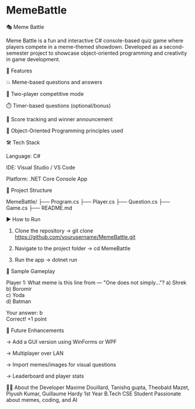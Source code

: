 # MemeBattle

🎭 Meme Battle

Meme Battle is a fun and interactive C# console-based quiz game where players compete in a meme-themed showdown. Developed as a second-semester project to showcase object-oriented programming and creativity in game development.


📌 Features

💥 Meme-based questions and answers

👥 Two-player competitive mode

⏱️ Timer-based questions (optional/bonus)

🧠 Score tracking and winner announcement

🧹 Object-Oriented Programming principles used

🛠️ Tech Stack

Language: C#

IDE: Visual Studio / VS Code

Platform: .NET Core Console App


🧱 Project Structure

MemeBattle/
├── Program.cs
├── Player.cs
├── Question.cs
├── Game.cs
├── README.md


▶️ How to Run

1) Clone the repository
-> git clone https://github.com/yourusername/MemeBattle.git

2) Navigate to the project folder
-> cd MemeBattle

3) Run the app
-> dotnet run



🧠 Sample Gameplay

Player 1: What meme is this line from — "One does not simply..."?
a) Shrek  
b) Boromir  
c) Yoda  
d) Batman  

Your answer: b  
Correct! +1 point





🚀 Future Enhancements

-> Add a GUI version using WinForms or WPF

-> Multiplayer over LAN

-> Import memes/images for visual questions

-> Leaderboard and player stats




🙋‍♂️ About the Developer
Maxime Douillard, Tanishq gupta, Theobald Mazet, Piyush Kumar, Guillaume Hardy
1st Year B.Tech CSE Student
Passionate about memes, coding, and AI


